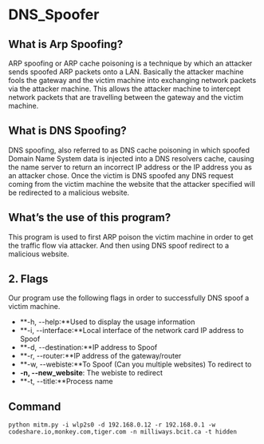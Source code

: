 # DNS_Spoofer

## What is Arp Spoofing?
ARP spoofing or ARP cache poisoning is a technique by which an attacker sends spoofed ARP packets onto a LAN. Basically the attacker machine fools the gateway and the victim machine into exchanging network packets via the attacker machine. This allows the attacker machine to intercept network packets that are travelling between the gateway and the victim machine.
## What is DNS Spoofing?
DNS spoofing, also referred to as DNS cache poisoning in which spoofed Domain Name System data is injected into a DNS resolvers cache, causing the name server to return an incorrect IP address or the IP address you as an attacker chose. Once the victim is DNS spoofed any DNS request coming from the victim machine the website that the attacker specified will be redirected to a malicious website.
## What’s the use of this program?
This program is used to first ARP poison the victim machine in order to get the traffic flow via attacker. And then using DNS spoof redirect to a malicious website.


## 2. Flags

Our program use the following flags in order to successfully DNS spoof a victim machine.
- **-h, --help:**Used to display the usage information
- **-i, --interface:**Local interface of the network card IP address to Spoof
- **-d, --destination:**IP address to Spoof 
- **-r, --router:**IP address of the gateway/router
- **-w, --webiste:**To Spoof (Can you multiple websites) To redirect to
- **-n, --new_website**: The webiste to redirect
- **-t, --title:**Process name

## Command
`python mitm.py -i wlp2s0 -d 192.168.0.12 -r 192.168.0.1 -w codeshare.io,monkey.com,tiger.com -n milliways.bcit.ca -t hidden`



